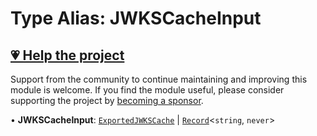 # Type Alias: JWKSCacheInput

## [💗 Help the project](https://github.com/sponsors/panva)

Support from the community to continue maintaining and improving this module is welcome. If you find the module useful, please consider supporting the project by [becoming a sponsor](https://github.com/sponsors/panva).

• **JWKSCacheInput**: [`ExportedJWKSCache`](../interfaces/ExportedJWKSCache.md) \| [`Record`](https://www.typescriptlang.org/docs/handbook/utility-types.html#recordkeys-type)\<`string`, `never`\>

